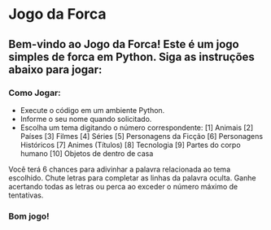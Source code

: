 # Jogo da Forca
## **Bem-vindo ao Jogo da Forca! Este é um jogo simples de forca em Python. Siga as instruções abaixo para jogar:**

### Como Jogar:
- Execute o código em um ambiente Python.
- Informe o seu nome quando solicitado.
- Escolha um tema digitando o número correspondente:
[1] Animais
[2] Países
[3] Filmes
[4] Séries
[5] Personagens da Ficção
[6] Personagens Históricos
[7] Animes (Títulos)
[8] Tecnologia
[9] Partes do corpo humano
[10] Objetos de dentro de casa

Você terá 6 chances para adivinhar a palavra relacionada ao tema escolhido.
Chute letras para completar as linhas da palavra oculta.
Ganhe acertando todas as letras ou perca ao exceder o número máximo de tentativas.

### **Bom jogo!**
